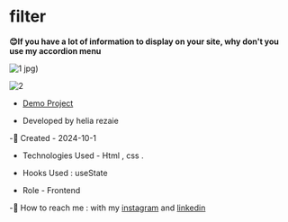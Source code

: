 # filter

**😊If you have a lot of information to display on your site, why don't you use my accordion menu**

![1 jpg](https://github.com/user-attachments/assets/ec85c99c-020f-4734-8038-eb874787f432))

![2](https://github.com/user-attachments/assets/3be5d5ec-d273-46b6-9840-a362a3e3fb02)


- [Demo Project](https://helia-rz79.github.io/project1/)

- Developed by helia rezaie

-📰 Created - 2024-10-1

- Technologies Used - Html , css .

- Hooks Used : useState 

- Role - Frontend

-🙋 How to reach me : with my [instagram](https://www.instagram.com/helia.r-web) and [linkedin](https://www.linkedin.com/in/helia-rezaie-web)
